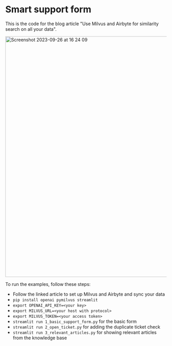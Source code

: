 # Smart support form

This is the code for the blog article "Use Milvus and Airbyte for similarity search on all your data".

<img width="750" alt="Screenshot 2023-09-26 at 16 24 09" src="https://github.com/airbytehq/tutorial-similarity-search/assets/1508364/08257911-e892-47d1-ab5d-361dde143628">


To run the examples, follow these steps:
* Follow the linked article to set up Milvus and Airbyte and sync your data
* `pip install openai pymilvus streamlit`
* `export OPENAI_API_KEY=<your key>`
* `export MILVUS_URL=<your host with protocol>`
* `export MILVUS_TOKEN=<your access token>`
* `streamlit run 1_basic_support_form.py` for the basic form
* `streamlit run 2_open_ticket.py` for adding the duplicate ticket check
* `streamlit run 3_relevant_articles.py` for showing relevant articles from the knowledge base
